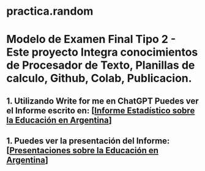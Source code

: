 # practica.random
# Modelo de Examen Final Tipo 2 - Este proyecto Integra conocimientos de Procesador de Texto, Planillas de calculo, Github, Colab, Publicacion.
## 1. Utilizando Write for me en ChatGPT Puedes ver el Informe escrito en: [[Informe Estadístico sobre la Educación en Argentina](https://chatgpt.com/share/67538ac9-6f10-8009-b298-51807f3e2170)]
## 1. Puedes ver la presentación del Informe: [[Presentaciones sobre la Educación en Argentina](https://gamma.app/docs/Analisis-de-Datos-Educacion-en-Argentina-lqoqirf6esy61h2)]
